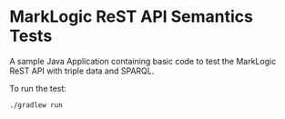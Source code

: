 # MarkLogic ReST API Semantics Tests

A sample Java Application containing basic code to test the MarkLogic ReST API with triple data and SPARQL.

To run the test:

```bash
./gradlew run
```
